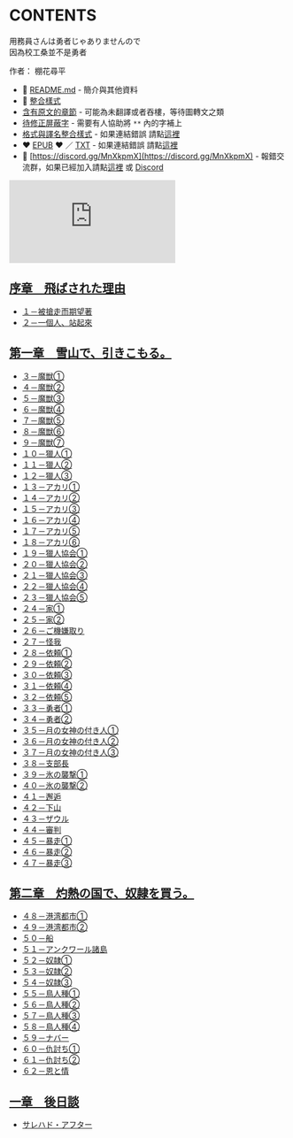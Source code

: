 # CONTENTS

用務員さんは勇者じゃありませんので  
因為校工桑並不是勇者  

作者： 棚花尋平  



- :closed_book: [README.md](README.md) - 簡介與其他資料
- :pencil: [整合樣式](%E6%95%B4%E5%90%88%E6%A8%A3%E5%BC%8F.md)
- [含有原文的章節](ja.md) - 可能為未翻譯或者吞樓，等待圖轉文之類
- [待修正屏蔽字](%E5%BE%85%E4%BF%AE%E6%AD%A3%E5%B1%8F%E8%94%BD%E5%AD%97.md) - 需要有人協助將 `**` 內的字補上
- [格式與譯名整合樣式](https://github.com/bluelovers/node-novel/blob/master/lib/locales/%E7%94%A8%E5%8B%99%E5%93%A1%E3%81%95%E3%82%93%E3%81%AF%E5%8B%87%E8%80%85%E3%81%98%E3%82%83%E3%81%82%E3%82%8A%E3%81%BE%E3%81%9B%E3%82%93%E3%81%AE%E3%81%A7.ts) - 如果連結錯誤 請點[這裡](https://github.com/bluelovers/node-novel/blob/master/lib/locales/)
-  :heart: [EPUB](https://gitlab.com/demonovel/epub-txt/blob/master/syosetu/%E5%9B%A0%E7%82%BA%E6%A0%A1%E5%B7%A5%E6%A1%91%E4%B8%A6%E4%B8%8D%E6%98%AF%E5%8B%87%E8%80%85.epub) :heart:  ／ [TXT](https://gitlab.com/demonovel/epub-txt/blob/master/syosetu/out/%E5%9B%A0%E7%82%BA%E6%A0%A1%E5%B7%A5%E6%A1%91%E4%B8%A6%E4%B8%8D%E6%98%AF%E5%8B%87%E8%80%85.out.txt) - 如果連結錯誤 請點[這裡](https://gitlab.com/demonovel/epub-txt/blob/master/syosetu/)
- :mega: [https://discord.gg/MnXkpmX](https://discord.gg/MnXkpmX) - 報錯交流群，如果已經加入請點[這裡](https://discordapp.com/channels/467794087769014273/467794088285175809) 或 [Discord](https://discordapp.com/channels/@me)


![導航目錄](https://chart.apis.google.com/chart?cht=qr&chs=150x150&chl=https://gitlab.com/novel-group/txt-source/blob/master/syosetu_out/用務員さんは勇者じゃありませんので/導航目錄.md "導航目錄")




## [序章　飛ばされた理由](00000_%E5%BA%8F%E7%AB%A0%E3%80%80%E9%A3%9B%E3%81%B0%E3%81%95%E3%82%8C%E3%81%9F%E7%90%86%E7%94%B1)

- [１－被搶走而期望著](00000_%E5%BA%8F%E7%AB%A0%E3%80%80%E9%A3%9B%E3%81%B0%E3%81%95%E3%82%8C%E3%81%9F%E7%90%86%E7%94%B1/00010_%EF%BC%91%EF%BC%8D%E8%A2%AB%E6%90%B6%E8%B5%B0%E8%80%8C%E6%9C%9F%E6%9C%9B%E8%91%97.txt)
- [２－一個人、站起來](00000_%E5%BA%8F%E7%AB%A0%E3%80%80%E9%A3%9B%E3%81%B0%E3%81%95%E3%82%8C%E3%81%9F%E7%90%86%E7%94%B1/00020_%EF%BC%92%EF%BC%8D%E4%B8%80%E5%80%8B%E4%BA%BA%E3%80%81%E7%AB%99%E8%B5%B7%E4%BE%86.txt)


## [第一章　雪山で、引きこもる。](00010_%E7%AC%AC%E4%B8%80%E7%AB%A0%E3%80%80%E9%9B%AA%E5%B1%B1%E3%81%A7%E3%80%81%E5%BC%95%E3%81%8D%E3%81%93%E3%82%82%E3%82%8B%E3%80%82)

- [３－魔獣①](00010_%E7%AC%AC%E4%B8%80%E7%AB%A0%E3%80%80%E9%9B%AA%E5%B1%B1%E3%81%A7%E3%80%81%E5%BC%95%E3%81%8D%E3%81%93%E3%82%82%E3%82%8B%E3%80%82/00010_%EF%BC%93%EF%BC%8D%E9%AD%94%E7%8D%A3%E2%91%A0.txt)
- [４－魔獣②](00010_%E7%AC%AC%E4%B8%80%E7%AB%A0%E3%80%80%E9%9B%AA%E5%B1%B1%E3%81%A7%E3%80%81%E5%BC%95%E3%81%8D%E3%81%93%E3%82%82%E3%82%8B%E3%80%82/00020_%EF%BC%94%EF%BC%8D%E9%AD%94%E7%8D%A3%E2%91%A1.txt)
- [５－魔獣③](00010_%E7%AC%AC%E4%B8%80%E7%AB%A0%E3%80%80%E9%9B%AA%E5%B1%B1%E3%81%A7%E3%80%81%E5%BC%95%E3%81%8D%E3%81%93%E3%82%82%E3%82%8B%E3%80%82/00030_%EF%BC%95%EF%BC%8D%E9%AD%94%E7%8D%A3%E2%91%A2.txt)
- [６－魔獣④](00010_%E7%AC%AC%E4%B8%80%E7%AB%A0%E3%80%80%E9%9B%AA%E5%B1%B1%E3%81%A7%E3%80%81%E5%BC%95%E3%81%8D%E3%81%93%E3%82%82%E3%82%8B%E3%80%82/00040_%EF%BC%96%EF%BC%8D%E9%AD%94%E7%8D%A3%E2%91%A3.txt)
- [７－魔獣⑤](00010_%E7%AC%AC%E4%B8%80%E7%AB%A0%E3%80%80%E9%9B%AA%E5%B1%B1%E3%81%A7%E3%80%81%E5%BC%95%E3%81%8D%E3%81%93%E3%82%82%E3%82%8B%E3%80%82/00050_%EF%BC%97%EF%BC%8D%E9%AD%94%E7%8D%A3%E2%91%A4.txt)
- [８－魔獣⑥](00010_%E7%AC%AC%E4%B8%80%E7%AB%A0%E3%80%80%E9%9B%AA%E5%B1%B1%E3%81%A7%E3%80%81%E5%BC%95%E3%81%8D%E3%81%93%E3%82%82%E3%82%8B%E3%80%82/00060_%EF%BC%98%EF%BC%8D%E9%AD%94%E7%8D%A3%E2%91%A5.txt)
- [９－魔獣⑦](00010_%E7%AC%AC%E4%B8%80%E7%AB%A0%E3%80%80%E9%9B%AA%E5%B1%B1%E3%81%A7%E3%80%81%E5%BC%95%E3%81%8D%E3%81%93%E3%82%82%E3%82%8B%E3%80%82/00070_%EF%BC%99%EF%BC%8D%E9%AD%94%E7%8D%A3%E2%91%A6.txt)
- [１０－獵人①](00010_%E7%AC%AC%E4%B8%80%E7%AB%A0%E3%80%80%E9%9B%AA%E5%B1%B1%E3%81%A7%E3%80%81%E5%BC%95%E3%81%8D%E3%81%93%E3%82%82%E3%82%8B%E3%80%82/00080_%EF%BC%91%EF%BC%90%EF%BC%8D%E7%8D%B5%E4%BA%BA%E2%91%A0.txt)
- [１１－獵人②](00010_%E7%AC%AC%E4%B8%80%E7%AB%A0%E3%80%80%E9%9B%AA%E5%B1%B1%E3%81%A7%E3%80%81%E5%BC%95%E3%81%8D%E3%81%93%E3%82%82%E3%82%8B%E3%80%82/00090_%EF%BC%91%EF%BC%91%EF%BC%8D%E7%8D%B5%E4%BA%BA%E2%91%A1.txt)
- [１２－獵人③](00010_%E7%AC%AC%E4%B8%80%E7%AB%A0%E3%80%80%E9%9B%AA%E5%B1%B1%E3%81%A7%E3%80%81%E5%BC%95%E3%81%8D%E3%81%93%E3%82%82%E3%82%8B%E3%80%82/00100_%EF%BC%91%EF%BC%92%EF%BC%8D%E7%8D%B5%E4%BA%BA%E2%91%A2.txt)
- [１３－アカリ①](00010_%E7%AC%AC%E4%B8%80%E7%AB%A0%E3%80%80%E9%9B%AA%E5%B1%B1%E3%81%A7%E3%80%81%E5%BC%95%E3%81%8D%E3%81%93%E3%82%82%E3%82%8B%E3%80%82/00110_%EF%BC%91%EF%BC%93%EF%BC%8D%E3%82%A2%E3%82%AB%E3%83%AA%E2%91%A0.txt)
- [１４－アカリ②](00010_%E7%AC%AC%E4%B8%80%E7%AB%A0%E3%80%80%E9%9B%AA%E5%B1%B1%E3%81%A7%E3%80%81%E5%BC%95%E3%81%8D%E3%81%93%E3%82%82%E3%82%8B%E3%80%82/00120_%EF%BC%91%EF%BC%94%EF%BC%8D%E3%82%A2%E3%82%AB%E3%83%AA%E2%91%A1.txt)
- [１５－アカリ③](00010_%E7%AC%AC%E4%B8%80%E7%AB%A0%E3%80%80%E9%9B%AA%E5%B1%B1%E3%81%A7%E3%80%81%E5%BC%95%E3%81%8D%E3%81%93%E3%82%82%E3%82%8B%E3%80%82/00130_%EF%BC%91%EF%BC%95%EF%BC%8D%E3%82%A2%E3%82%AB%E3%83%AA%E2%91%A2.txt)
- [１６－アカリ④](00010_%E7%AC%AC%E4%B8%80%E7%AB%A0%E3%80%80%E9%9B%AA%E5%B1%B1%E3%81%A7%E3%80%81%E5%BC%95%E3%81%8D%E3%81%93%E3%82%82%E3%82%8B%E3%80%82/00140_%EF%BC%91%EF%BC%96%EF%BC%8D%E3%82%A2%E3%82%AB%E3%83%AA%E2%91%A3.txt)
- [１７－アカリ⑤](00010_%E7%AC%AC%E4%B8%80%E7%AB%A0%E3%80%80%E9%9B%AA%E5%B1%B1%E3%81%A7%E3%80%81%E5%BC%95%E3%81%8D%E3%81%93%E3%82%82%E3%82%8B%E3%80%82/00150_%EF%BC%91%EF%BC%97%EF%BC%8D%E3%82%A2%E3%82%AB%E3%83%AA%E2%91%A4.txt)
- [１８－アカリ⑥](00010_%E7%AC%AC%E4%B8%80%E7%AB%A0%E3%80%80%E9%9B%AA%E5%B1%B1%E3%81%A7%E3%80%81%E5%BC%95%E3%81%8D%E3%81%93%E3%82%82%E3%82%8B%E3%80%82/00160_%EF%BC%91%EF%BC%98%EF%BC%8D%E3%82%A2%E3%82%AB%E3%83%AA%E2%91%A5.txt)
- [１９－獵人協会①](00010_%E7%AC%AC%E4%B8%80%E7%AB%A0%E3%80%80%E9%9B%AA%E5%B1%B1%E3%81%A7%E3%80%81%E5%BC%95%E3%81%8D%E3%81%93%E3%82%82%E3%82%8B%E3%80%82/00170_%EF%BC%91%EF%BC%99%EF%BC%8D%E7%8D%B5%E4%BA%BA%E5%8D%94%E4%BC%9A%E2%91%A0.txt)
- [２０－獵人協会②](00010_%E7%AC%AC%E4%B8%80%E7%AB%A0%E3%80%80%E9%9B%AA%E5%B1%B1%E3%81%A7%E3%80%81%E5%BC%95%E3%81%8D%E3%81%93%E3%82%82%E3%82%8B%E3%80%82/00180_%EF%BC%92%EF%BC%90%EF%BC%8D%E7%8D%B5%E4%BA%BA%E5%8D%94%E4%BC%9A%E2%91%A1.txt)
- [２１－獵人協会③](00010_%E7%AC%AC%E4%B8%80%E7%AB%A0%E3%80%80%E9%9B%AA%E5%B1%B1%E3%81%A7%E3%80%81%E5%BC%95%E3%81%8D%E3%81%93%E3%82%82%E3%82%8B%E3%80%82/00190_%EF%BC%92%EF%BC%91%EF%BC%8D%E7%8D%B5%E4%BA%BA%E5%8D%94%E4%BC%9A%E2%91%A2.txt)
- [２２－獵人協会④](00010_%E7%AC%AC%E4%B8%80%E7%AB%A0%E3%80%80%E9%9B%AA%E5%B1%B1%E3%81%A7%E3%80%81%E5%BC%95%E3%81%8D%E3%81%93%E3%82%82%E3%82%8B%E3%80%82/00200_%EF%BC%92%EF%BC%92%EF%BC%8D%E7%8D%B5%E4%BA%BA%E5%8D%94%E4%BC%9A%E2%91%A3.txt)
- [２３－獵人協会⑤](00010_%E7%AC%AC%E4%B8%80%E7%AB%A0%E3%80%80%E9%9B%AA%E5%B1%B1%E3%81%A7%E3%80%81%E5%BC%95%E3%81%8D%E3%81%93%E3%82%82%E3%82%8B%E3%80%82/00210_%EF%BC%92%EF%BC%93%EF%BC%8D%E7%8D%B5%E4%BA%BA%E5%8D%94%E4%BC%9A%E2%91%A4.txt)
- [２４－家①](00010_%E7%AC%AC%E4%B8%80%E7%AB%A0%E3%80%80%E9%9B%AA%E5%B1%B1%E3%81%A7%E3%80%81%E5%BC%95%E3%81%8D%E3%81%93%E3%82%82%E3%82%8B%E3%80%82/00220_%EF%BC%92%EF%BC%94%EF%BC%8D%E5%AE%B6%E2%91%A0.txt)
- [２５－家②](00010_%E7%AC%AC%E4%B8%80%E7%AB%A0%E3%80%80%E9%9B%AA%E5%B1%B1%E3%81%A7%E3%80%81%E5%BC%95%E3%81%8D%E3%81%93%E3%82%82%E3%82%8B%E3%80%82/00230_%EF%BC%92%EF%BC%95%EF%BC%8D%E5%AE%B6%E2%91%A1.txt)
- [２６－ご機嫌取り](00010_%E7%AC%AC%E4%B8%80%E7%AB%A0%E3%80%80%E9%9B%AA%E5%B1%B1%E3%81%A7%E3%80%81%E5%BC%95%E3%81%8D%E3%81%93%E3%82%82%E3%82%8B%E3%80%82/00240_%EF%BC%92%EF%BC%96%EF%BC%8D%E3%81%94%E6%A9%9F%E5%AB%8C%E5%8F%96%E3%82%8A.txt)
- [２７－怪我](00010_%E7%AC%AC%E4%B8%80%E7%AB%A0%E3%80%80%E9%9B%AA%E5%B1%B1%E3%81%A7%E3%80%81%E5%BC%95%E3%81%8D%E3%81%93%E3%82%82%E3%82%8B%E3%80%82/00250_%EF%BC%92%EF%BC%97%EF%BC%8D%E6%80%AA%E6%88%91.txt)
- [２８－依頼①](00010_%E7%AC%AC%E4%B8%80%E7%AB%A0%E3%80%80%E9%9B%AA%E5%B1%B1%E3%81%A7%E3%80%81%E5%BC%95%E3%81%8D%E3%81%93%E3%82%82%E3%82%8B%E3%80%82/00260_%EF%BC%92%EF%BC%98%EF%BC%8D%E4%BE%9D%E9%A0%BC%E2%91%A0.txt)
- [２９－依頼②](00010_%E7%AC%AC%E4%B8%80%E7%AB%A0%E3%80%80%E9%9B%AA%E5%B1%B1%E3%81%A7%E3%80%81%E5%BC%95%E3%81%8D%E3%81%93%E3%82%82%E3%82%8B%E3%80%82/00270_%EF%BC%92%EF%BC%99%EF%BC%8D%E4%BE%9D%E9%A0%BC%E2%91%A1.txt)
- [３０－依頼③](00010_%E7%AC%AC%E4%B8%80%E7%AB%A0%E3%80%80%E9%9B%AA%E5%B1%B1%E3%81%A7%E3%80%81%E5%BC%95%E3%81%8D%E3%81%93%E3%82%82%E3%82%8B%E3%80%82/00280_%EF%BC%93%EF%BC%90%EF%BC%8D%E4%BE%9D%E9%A0%BC%E2%91%A2.txt)
- [３１－依頼④](00010_%E7%AC%AC%E4%B8%80%E7%AB%A0%E3%80%80%E9%9B%AA%E5%B1%B1%E3%81%A7%E3%80%81%E5%BC%95%E3%81%8D%E3%81%93%E3%82%82%E3%82%8B%E3%80%82/00290_%EF%BC%93%EF%BC%91%EF%BC%8D%E4%BE%9D%E9%A0%BC%E2%91%A3.txt)
- [３２－依頼⑤](00010_%E7%AC%AC%E4%B8%80%E7%AB%A0%E3%80%80%E9%9B%AA%E5%B1%B1%E3%81%A7%E3%80%81%E5%BC%95%E3%81%8D%E3%81%93%E3%82%82%E3%82%8B%E3%80%82/00300_%EF%BC%93%EF%BC%92%EF%BC%8D%E4%BE%9D%E9%A0%BC%E2%91%A4.txt)
- [３３－勇者①](00010_%E7%AC%AC%E4%B8%80%E7%AB%A0%E3%80%80%E9%9B%AA%E5%B1%B1%E3%81%A7%E3%80%81%E5%BC%95%E3%81%8D%E3%81%93%E3%82%82%E3%82%8B%E3%80%82/00310_%EF%BC%93%EF%BC%93%EF%BC%8D%E5%8B%87%E8%80%85%E2%91%A0.txt)
- [３４－勇者②](00010_%E7%AC%AC%E4%B8%80%E7%AB%A0%E3%80%80%E9%9B%AA%E5%B1%B1%E3%81%A7%E3%80%81%E5%BC%95%E3%81%8D%E3%81%93%E3%82%82%E3%82%8B%E3%80%82/00320_%EF%BC%93%EF%BC%94%EF%BC%8D%E5%8B%87%E8%80%85%E2%91%A1.txt)
- [３５－月の女神の付き人①](00010_%E7%AC%AC%E4%B8%80%E7%AB%A0%E3%80%80%E9%9B%AA%E5%B1%B1%E3%81%A7%E3%80%81%E5%BC%95%E3%81%8D%E3%81%93%E3%82%82%E3%82%8B%E3%80%82/00330_%EF%BC%93%EF%BC%95%EF%BC%8D%E6%9C%88%E3%81%AE%E5%A5%B3%E7%A5%9E%E3%81%AE%E4%BB%98%E3%81%8D%E4%BA%BA%E2%91%A0.txt)
- [３６－月の女神の付き人②](00010_%E7%AC%AC%E4%B8%80%E7%AB%A0%E3%80%80%E9%9B%AA%E5%B1%B1%E3%81%A7%E3%80%81%E5%BC%95%E3%81%8D%E3%81%93%E3%82%82%E3%82%8B%E3%80%82/00340_%EF%BC%93%EF%BC%96%EF%BC%8D%E6%9C%88%E3%81%AE%E5%A5%B3%E7%A5%9E%E3%81%AE%E4%BB%98%E3%81%8D%E4%BA%BA%E2%91%A1.txt)
- [３７－月の女神の付き人③](00010_%E7%AC%AC%E4%B8%80%E7%AB%A0%E3%80%80%E9%9B%AA%E5%B1%B1%E3%81%A7%E3%80%81%E5%BC%95%E3%81%8D%E3%81%93%E3%82%82%E3%82%8B%E3%80%82/00350_%EF%BC%93%EF%BC%97%EF%BC%8D%E6%9C%88%E3%81%AE%E5%A5%B3%E7%A5%9E%E3%81%AE%E4%BB%98%E3%81%8D%E4%BA%BA%E2%91%A2.txt)
- [３８－支部長](00010_%E7%AC%AC%E4%B8%80%E7%AB%A0%E3%80%80%E9%9B%AA%E5%B1%B1%E3%81%A7%E3%80%81%E5%BC%95%E3%81%8D%E3%81%93%E3%82%82%E3%82%8B%E3%80%82/00360_%EF%BC%93%EF%BC%98%EF%BC%8D%E6%94%AF%E9%83%A8%E9%95%B7.txt)
- [３９－氷の襲撃①](00010_%E7%AC%AC%E4%B8%80%E7%AB%A0%E3%80%80%E9%9B%AA%E5%B1%B1%E3%81%A7%E3%80%81%E5%BC%95%E3%81%8D%E3%81%93%E3%82%82%E3%82%8B%E3%80%82/00370_%EF%BC%93%EF%BC%99%EF%BC%8D%E6%B0%B7%E3%81%AE%E8%A5%B2%E6%92%83%E2%91%A0.txt)
- [４０－氷の襲撃②](00010_%E7%AC%AC%E4%B8%80%E7%AB%A0%E3%80%80%E9%9B%AA%E5%B1%B1%E3%81%A7%E3%80%81%E5%BC%95%E3%81%8D%E3%81%93%E3%82%82%E3%82%8B%E3%80%82/00380_%EF%BC%94%EF%BC%90%EF%BC%8D%E6%B0%B7%E3%81%AE%E8%A5%B2%E6%92%83%E2%91%A1.txt)
- [４１－邂逅](00010_%E7%AC%AC%E4%B8%80%E7%AB%A0%E3%80%80%E9%9B%AA%E5%B1%B1%E3%81%A7%E3%80%81%E5%BC%95%E3%81%8D%E3%81%93%E3%82%82%E3%82%8B%E3%80%82/00390_%EF%BC%94%EF%BC%91%EF%BC%8D%E9%82%82%E9%80%85.txt)
- [４２－下山](00010_%E7%AC%AC%E4%B8%80%E7%AB%A0%E3%80%80%E9%9B%AA%E5%B1%B1%E3%81%A7%E3%80%81%E5%BC%95%E3%81%8D%E3%81%93%E3%82%82%E3%82%8B%E3%80%82/00400_%EF%BC%94%EF%BC%92%EF%BC%8D%E4%B8%8B%E5%B1%B1.txt)
- [４３－ザウル](00010_%E7%AC%AC%E4%B8%80%E7%AB%A0%E3%80%80%E9%9B%AA%E5%B1%B1%E3%81%A7%E3%80%81%E5%BC%95%E3%81%8D%E3%81%93%E3%82%82%E3%82%8B%E3%80%82/00410_%EF%BC%94%EF%BC%93%EF%BC%8D%E3%82%B6%E3%82%A6%E3%83%AB.txt)
- [４４－審判](00010_%E7%AC%AC%E4%B8%80%E7%AB%A0%E3%80%80%E9%9B%AA%E5%B1%B1%E3%81%A7%E3%80%81%E5%BC%95%E3%81%8D%E3%81%93%E3%82%82%E3%82%8B%E3%80%82/00420_%EF%BC%94%EF%BC%94%EF%BC%8D%E5%AF%A9%E5%88%A4.txt)
- [４５－暴走①](00010_%E7%AC%AC%E4%B8%80%E7%AB%A0%E3%80%80%E9%9B%AA%E5%B1%B1%E3%81%A7%E3%80%81%E5%BC%95%E3%81%8D%E3%81%93%E3%82%82%E3%82%8B%E3%80%82/00430_%EF%BC%94%EF%BC%95%EF%BC%8D%E6%9A%B4%E8%B5%B0%E2%91%A0.txt)
- [４６－暴走②](00010_%E7%AC%AC%E4%B8%80%E7%AB%A0%E3%80%80%E9%9B%AA%E5%B1%B1%E3%81%A7%E3%80%81%E5%BC%95%E3%81%8D%E3%81%93%E3%82%82%E3%82%8B%E3%80%82/00440_%EF%BC%94%EF%BC%96%EF%BC%8D%E6%9A%B4%E8%B5%B0%E2%91%A1.txt)
- [４７－暴走③](00010_%E7%AC%AC%E4%B8%80%E7%AB%A0%E3%80%80%E9%9B%AA%E5%B1%B1%E3%81%A7%E3%80%81%E5%BC%95%E3%81%8D%E3%81%93%E3%82%82%E3%82%8B%E3%80%82/00450_%EF%BC%94%EF%BC%97%EF%BC%8D%E6%9A%B4%E8%B5%B0%E2%91%A2.txt)


## [第二章　灼熱の国で、奴隷を買う。](00020_%E7%AC%AC%E4%BA%8C%E7%AB%A0%E3%80%80%E7%81%BC%E7%86%B1%E3%81%AE%E5%9B%BD%E3%81%A7%E3%80%81%E5%A5%B4%E9%9A%B7%E3%82%92%E8%B2%B7%E3%81%86%E3%80%82)

- [４８－港湾都市①](00020_%E7%AC%AC%E4%BA%8C%E7%AB%A0%E3%80%80%E7%81%BC%E7%86%B1%E3%81%AE%E5%9B%BD%E3%81%A7%E3%80%81%E5%A5%B4%E9%9A%B7%E3%82%92%E8%B2%B7%E3%81%86%E3%80%82/00010_%EF%BC%94%EF%BC%98%EF%BC%8D%E6%B8%AF%E6%B9%BE%E9%83%BD%E5%B8%82%E2%91%A0.txt)
- [４９－港湾都市②](00020_%E7%AC%AC%E4%BA%8C%E7%AB%A0%E3%80%80%E7%81%BC%E7%86%B1%E3%81%AE%E5%9B%BD%E3%81%A7%E3%80%81%E5%A5%B4%E9%9A%B7%E3%82%92%E8%B2%B7%E3%81%86%E3%80%82/00020_%EF%BC%94%EF%BC%99%EF%BC%8D%E6%B8%AF%E6%B9%BE%E9%83%BD%E5%B8%82%E2%91%A1.txt)
- [５０－船](00020_%E7%AC%AC%E4%BA%8C%E7%AB%A0%E3%80%80%E7%81%BC%E7%86%B1%E3%81%AE%E5%9B%BD%E3%81%A7%E3%80%81%E5%A5%B4%E9%9A%B7%E3%82%92%E8%B2%B7%E3%81%86%E3%80%82/00030_%EF%BC%95%EF%BC%90%EF%BC%8D%E8%88%B9.txt)
- [５１－アンクワール諸島](00020_%E7%AC%AC%E4%BA%8C%E7%AB%A0%E3%80%80%E7%81%BC%E7%86%B1%E3%81%AE%E5%9B%BD%E3%81%A7%E3%80%81%E5%A5%B4%E9%9A%B7%E3%82%92%E8%B2%B7%E3%81%86%E3%80%82/00040_%EF%BC%95%EF%BC%91%EF%BC%8D%E3%82%A2%E3%83%B3%E3%82%AF%E3%83%AF%E3%83%BC%E3%83%AB%E8%AB%B8%E5%B3%B6.txt)
- [５２－奴隷①](00020_%E7%AC%AC%E4%BA%8C%E7%AB%A0%E3%80%80%E7%81%BC%E7%86%B1%E3%81%AE%E5%9B%BD%E3%81%A7%E3%80%81%E5%A5%B4%E9%9A%B7%E3%82%92%E8%B2%B7%E3%81%86%E3%80%82/00050_%EF%BC%95%EF%BC%92%EF%BC%8D%E5%A5%B4%E9%9A%B7%E2%91%A0.txt)
- [５３－奴隷②](00020_%E7%AC%AC%E4%BA%8C%E7%AB%A0%E3%80%80%E7%81%BC%E7%86%B1%E3%81%AE%E5%9B%BD%E3%81%A7%E3%80%81%E5%A5%B4%E9%9A%B7%E3%82%92%E8%B2%B7%E3%81%86%E3%80%82/00060_%EF%BC%95%EF%BC%93%EF%BC%8D%E5%A5%B4%E9%9A%B7%E2%91%A1.txt)
- [５４－奴隷③](00020_%E7%AC%AC%E4%BA%8C%E7%AB%A0%E3%80%80%E7%81%BC%E7%86%B1%E3%81%AE%E5%9B%BD%E3%81%A7%E3%80%81%E5%A5%B4%E9%9A%B7%E3%82%92%E8%B2%B7%E3%81%86%E3%80%82/00070_%EF%BC%95%EF%BC%94%EF%BC%8D%E5%A5%B4%E9%9A%B7%E2%91%A2.txt)
- [５５－鳥人種①](00020_%E7%AC%AC%E4%BA%8C%E7%AB%A0%E3%80%80%E7%81%BC%E7%86%B1%E3%81%AE%E5%9B%BD%E3%81%A7%E3%80%81%E5%A5%B4%E9%9A%B7%E3%82%92%E8%B2%B7%E3%81%86%E3%80%82/00080_%EF%BC%95%EF%BC%95%EF%BC%8D%E9%B3%A5%E4%BA%BA%E7%A8%AE%E2%91%A0.txt)
- [５６－鳥人種②](00020_%E7%AC%AC%E4%BA%8C%E7%AB%A0%E3%80%80%E7%81%BC%E7%86%B1%E3%81%AE%E5%9B%BD%E3%81%A7%E3%80%81%E5%A5%B4%E9%9A%B7%E3%82%92%E8%B2%B7%E3%81%86%E3%80%82/00090_%EF%BC%95%EF%BC%96%EF%BC%8D%E9%B3%A5%E4%BA%BA%E7%A8%AE%E2%91%A1.txt)
- [５７－鳥人種③](00020_%E7%AC%AC%E4%BA%8C%E7%AB%A0%E3%80%80%E7%81%BC%E7%86%B1%E3%81%AE%E5%9B%BD%E3%81%A7%E3%80%81%E5%A5%B4%E9%9A%B7%E3%82%92%E8%B2%B7%E3%81%86%E3%80%82/00100_%EF%BC%95%EF%BC%97%EF%BC%8D%E9%B3%A5%E4%BA%BA%E7%A8%AE%E2%91%A2.txt)
- [５８－鳥人種④](00020_%E7%AC%AC%E4%BA%8C%E7%AB%A0%E3%80%80%E7%81%BC%E7%86%B1%E3%81%AE%E5%9B%BD%E3%81%A7%E3%80%81%E5%A5%B4%E9%9A%B7%E3%82%92%E8%B2%B7%E3%81%86%E3%80%82/00110_%EF%BC%95%EF%BC%98%EF%BC%8D%E9%B3%A5%E4%BA%BA%E7%A8%AE%E2%91%A3.txt)
- [５９－ナバー](00020_%E7%AC%AC%E4%BA%8C%E7%AB%A0%E3%80%80%E7%81%BC%E7%86%B1%E3%81%AE%E5%9B%BD%E3%81%A7%E3%80%81%E5%A5%B4%E9%9A%B7%E3%82%92%E8%B2%B7%E3%81%86%E3%80%82/00120_%EF%BC%95%EF%BC%99%EF%BC%8D%E3%83%8A%E3%83%90%E3%83%BC.txt)
- [６０－仇討ち①](00020_%E7%AC%AC%E4%BA%8C%E7%AB%A0%E3%80%80%E7%81%BC%E7%86%B1%E3%81%AE%E5%9B%BD%E3%81%A7%E3%80%81%E5%A5%B4%E9%9A%B7%E3%82%92%E8%B2%B7%E3%81%86%E3%80%82/00130_%EF%BC%96%EF%BC%90%EF%BC%8D%E4%BB%87%E8%A8%8E%E3%81%A1%E2%91%A0.txt)
- [６１－仇討ち②](00020_%E7%AC%AC%E4%BA%8C%E7%AB%A0%E3%80%80%E7%81%BC%E7%86%B1%E3%81%AE%E5%9B%BD%E3%81%A7%E3%80%81%E5%A5%B4%E9%9A%B7%E3%82%92%E8%B2%B7%E3%81%86%E3%80%82/00140_%EF%BC%96%EF%BC%91%EF%BC%8D%E4%BB%87%E8%A8%8E%E3%81%A1%E2%91%A1.txt)
- [６２－恩と情](00020_%E7%AC%AC%E4%BA%8C%E7%AB%A0%E3%80%80%E7%81%BC%E7%86%B1%E3%81%AE%E5%9B%BD%E3%81%A7%E3%80%81%E5%A5%B4%E9%9A%B7%E3%82%92%E8%B2%B7%E3%81%86%E3%80%82/00150_%EF%BC%96%EF%BC%92%EF%BC%8D%E6%81%A9%E3%81%A8%E6%83%85.txt)


## [一章　後日談](00030_%E4%B8%80%E7%AB%A0%E3%80%80%E5%BE%8C%E6%97%A5%E8%AB%87)

- [サレハド・アフター](00030_%E4%B8%80%E7%AB%A0%E3%80%80%E5%BE%8C%E6%97%A5%E8%AB%87/00010_%E3%82%B5%E3%83%AC%E3%83%8F%E3%83%89%E3%83%BB%E3%82%A2%E3%83%95%E3%82%BF%E3%83%BC.txt)


